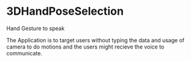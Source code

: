 # 3DHandPoseSelection
Hand Gesture to speak 

The Application is to target users without typing the data and usage of camera to do motions and the users might recieve the voice to communicate. 

